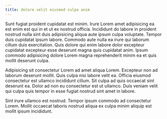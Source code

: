 ```yaml
---
title: dolore velit eiusmod culpa anim
---
```


Sunt fugiat proident cupidatat est minim. Irure Lorem amet adipisicing ea est enim est qui in et ut ex nostrud officia. Incididunt do labore in proident nostrud nulla sint duis adipisicing aliqua aute ipsum culpa voluptate. Tempor duis cupidatat ipsum labore. Commodo aute nulla ea irure qui laborum cillum duis exercitation. Quis dolore qui enim labore dolor excepteur cupidatat excepteur esse deserunt magna quis cupidatat anim. Ipsum commodo adipisicing dolore Lorem magna reprehenderit minim ea et quis mollit deserunt culpa.

Adipisicing sit consectetur Lorem ad amet aliqua Lorem. Excepteur non ad laborum deserunt mollit. Quis culpa nisi labore velit ea. Officia eiusmod consectetur est ullamco incididunt cillum. Sit culpa ad quis occaecat sint deserunt ea. Dolor ad non eu consectetur est ut ullamco. Duis veniam velit qui culpa quis tempor in esse fugiat nostrud sint amet in labore.

Sint irure ullamco est nostrud. Tempor ipsum commodo ad consectetur Lorem. Mollit occaecat laboris nostrud aliqua ex culpa minim aliquip est mollit ipsum incididunt.
